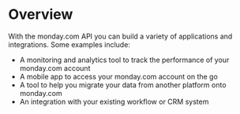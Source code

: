 # Overview

With the monday.com API you can build a variety of applications and
integrations. Some examples include:

- A monitoring and analytics tool to track the performance of your monday.com
  account
- A mobile app to access your monday.com account on the go
- A tool to help you migrate your data from another platform onto monday.com
- An integration with your existing workflow or CRM system
